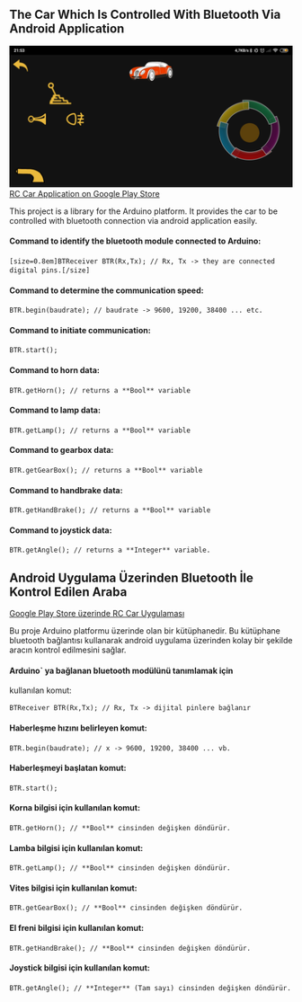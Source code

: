 ## The Car Which Is Controlled With Bluetooth Via Android Application

![](https://github.com/kadirsunman/Bluetooth-RC-Car/blob/master/images/application.jpg)
[RC Car Application on Google Play Store](https://play.google.com/store/search?q=mechastudios&gl=TR)

This project is a library for the Arduino platform. It provides the car
to be controlled with bluetooth connection via android application easily.

#### Command to identify the bluetooth module connected to Arduino:
```
[size=0.8em]BTReceiver BTR(Rx,Tx); // Rx, Tx -> they are connected digital pins.[/size]
```

#### Command to determine the communication speed:
```
BTR.begin(baudrate); // baudrate -> 9600, 19200, 38400 ... etc.
```

#### Command to initiate communication:
```
BTR.start();
```

#### Command to horn data: 
```
BTR.getHorn(); // returns a **Bool** variable
```

#### Command to lamp data:
```
BTR.getLamp(); // returns a **Bool** variable
```

#### Command to gearbox data:
```
BTR.getGearBox(); // returns a **Bool** variable
```

#### Command to handbrake data:
```
BTR.getHandBrake(); // returns a **Bool** variable
```

#### Command to joystick data:
```
BTR.getAngle(); // returns a **Integer** variable.
```

## Android Uygulama Üzerinden Bluetooth İle Kontrol Edilen Araba

[Google Play Store üzerinde RC Car Uygulaması](https://play.google.com/store/search?q=mechastudios&gl=TR)

Bu proje Arduino platformu üzerinde olan bir kütüphanedir. 
Bu kütüphane bluetooth bağlantısı kullanarak android uygulama üzerinden
kolay bir şekilde aracın kontrol edilmesini sağlar.

#### Arduino` ya bağlanan bluetooth modülünü tanımlamak için
kullanılan komut:
```
BTReceiver BTR(Rx,Tx); // Rx, Tx -> dijital pinlere bağlanır
```

#### Haberleşme hızını belirleyen komut:
```
BTR.begin(baudrate); // x -> 9600, 19200, 38400 ... vb.
```

#### Haberleşmeyi başlatan komut:
```
BTR.start();
```

#### Korna bilgisi için kullanılan komut:
```
BTR.getHorn(); // **Bool** cinsinden değişken döndürür.
```

#### Lamba bilgisi için kullanılan komut:
```
BTR.getLamp(); // **Bool** cinsinden değişken döndürür.
```

#### Vites bilgisi için kullanılan komut:
```
BTR.getGearBox(); // **Bool** cinsinden değişken döndürür.
```

#### El freni bilgisi için kullanılan komut:
```
BTR.getHandBrake(); // **Bool** cinsinden değişken döndürür.
```

#### Joystick bilgisi için kullanılan komut:
```
BTR.getAngle(); // **Integer** (Tam sayı) cinsinden değişken döndürür.
```
